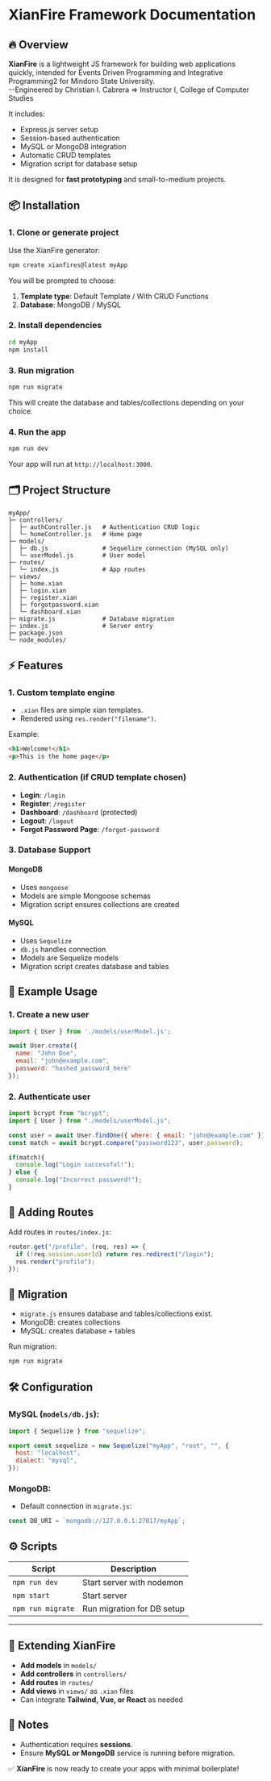 # XianFire Framework Documentation

## 🔥 Overview

**XianFire** is a lightweight JS framework for building web applications quickly, intended for Events Driven Programming and Integrative Programming2 for Mindoro State University.  
--Engineered by Christian I. Cabrera => Instructor I, College of Computer Studies

It includes:

* Express.js server setup
* Session-based authentication
* MySQL or MongoDB integration
* Automatic CRUD templates
* Migration script for database setup

It is designed for **fast prototyping** and small-to-medium projects.


## 📦 Installation

### 1. Clone or generate project

Use the XianFire generator:

```bash
npm create xianfires@latest myApp
```

You will be prompted to choose:

1. **Template type**: Default Template / With CRUD Functions
2. **Database**: MongoDB / MySQL

### 2. Install dependencies

```bash
cd myApp
npm install
```

### 3. Run migration

```bash
npm run migrate
```

This will create the database and tables/collections depending on your choice.

### 4. Run the app

```bash
npm run dev
```

Your app will run at `http://localhost:3000`.


## 🗂️ Project Structure

```
myApp/
├─ controllers/
│  ├─ authController.js   # Authentication CRUD logic
│  └─ homeController.js   # Home page
├─ models/
│  ├─ db.js               # Sequelize connection (MySQL only)
│  └─ userModel.js        # User model
├─ routes/
│  └─ index.js            # App routes
├─ views/
│  ├─ home.xian
│  ├─ login.xian
│  ├─ register.xian
│  ├─ forgotpassword.xian
│  └─ dashboard.xian
├─ migrate.js             # Database migration
├─ index.js               # Server entry
├─ package.json
└─ node_modules/
```

## ⚡ Features

### 1. Custom template engine

* `.xian` files are simple xian templates.
* Rendered using `res.render("filename")`.

Example:

```html
<h1>Welcome!</h1>
<p>This is the home page</p>
```

### 2. Authentication (if CRUD template chosen)

* **Login**: `/login`
* **Register**: `/register`
* **Dashboard**: `/dashboard` (protected)
* **Logout**: `/logout`
* **Forgot Password Page**: `/forgot-password`

### 3. Database Support

#### MongoDB

* Uses `mongoose`
* Models are simple Mongoose schemas
* Migration script ensures collections are created

#### MySQL

* Uses `Sequelize`
* `db.js` handles connection
* Models are Sequelize models
* Migration script creates database and tables

## 🔧 Example Usage

### 1. Create a new user

```javascript
import { User } from './models/userModel.js';

await User.create({
  name: "John Doe",
  email: "john@example.com",
  password: "hashed_password_here"
});
```

### 2. Authenticate user

```javascript
import bcrypt from "bcrypt";
import { User } from "./models/userModel.js";

const user = await User.findOne({ where: { email: "john@example.com" }});
const match = await bcrypt.compare("password123", user.password);

if(match){
  console.log("Login successful!");
} else {
  console.log("Incorrect password!");
}
```
## 🚀 Adding Routes

Add routes in `routes/index.js`:

```javascript
router.get("/profile", (req, res) => {
  if (!req.session.userId) return res.redirect("/login");
  res.render("profile");
});
```

## 💾 Migration

* `migrate.js` ensures database and tables/collections exist.
* MongoDB: creates collections
* MySQL: creates database + tables

Run migration:

```bash
npm run migrate
```

## 🛠️ Configuration

### MySQL (`models/db.js`):

```javascript
import { Sequelize } from "sequelize";

export const sequelize = new Sequelize("myApp", "root", "", {
  host: "localhost",
  dialect: "mysql",
});
```

### MongoDB:

* Default connection in `migrate.js`:

```javascript
const DB_URI = `mongodb://127.0.0.1:27017/myApp`;
```

## ⚙️ Scripts

| Script            | Description                |
| ----------------- | -------------------------- |
| `npm run dev`     | Start server with nodemon  |
| `npm start`       | Start server               |
| `npm run migrate` | Run migration for DB setup |

---

## 🧩 Extending XianFire

* **Add models** in `models/`
* **Add controllers** in `controllers/`
* **Add routes** in `routes/`
* **Add views** in `views/` as `.xian` files
* Can integrate **Tailwind, Vue, or React** as needed

## 📌 Notes

* Authentication requires **sessions**.
* Ensure **MySQL or MongoDB** service is running before migration.


✅ **XianFire** is now ready to create your apps with minimal boilerplate!

